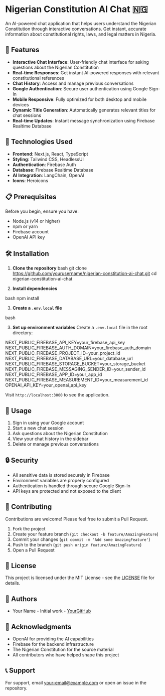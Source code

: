 # Nigerian Constitution AI Chat 🇳🇬

An AI-powered chat application that helps users understand the Nigerian Constitution through interactive conversations. Get instant, accurate information about constitutional rights, laws, and legal matters in Nigeria.

## 🌟 Features

- **Interactive Chat Interface**: User-friendly chat interface for asking questions about the Nigerian Constitution
- **Real-time Responses**: Get instant AI-powered responses with relevant constitutional references
- **Chat History**: Access and manage previous conversations
- **Google Authentication**: Secure user authentication using Google Sign-In
- **Mobile Responsive**: Fully optimized for both desktop and mobile devices
- **Dynamic Title Generation**: Automatically generates relevant titles for chat sessions
- **Real-time Updates**: Instant message synchronization using Firebase Realtime Database

## 🚀 Technologies Used

- **Frontend**: Next.js, React, TypeScript
- **Styling**: Tailwind CSS, HeadlessUI
- **Authentication**: Firebase Auth
- **Database**: Firebase Realtime Database
- **AI Integration**: LangChain, OpenAI
- **Icons**: Heroicons

## 📋 Prerequisites

Before you begin, ensure you have:
- Node.js (v14 or higher)
- npm or yarn
- Firebase account
- OpenAI API key

## 🛠️ Installation

1. **Clone the repository**
bash
git clone https://github.com/yourusername/nigerian-constitution-ai-chat.git
cd nigerian-constitution-ai-chat

2. **Install dependencies**

bash
npm install

3. **Create a `.env.local` file**

bash

3. **Set up environment variables**
Create a `.env.local` file in the root directory:

NEXT_PUBLIC_FIREBASE_API_KEY=your_firebase_api_key
NEXT_PUBLIC_FIREBASE_AUTH_DOMAIN=your_firebase_auth_domain
NEXT_PUBLIC_FIREBASE_PROJECT_ID=your_project_id
NEXT_PUBLIC_FIREBASE_DATABASE_URL=your_database_url
NEXT_PUBLIC_FIREBASE_STORAGE_BUCKET=your_storage_bucket
NEXT_PUBLIC_FIREBASE_MESSAGING_SENDER_ID=your_sender_id
NEXT_PUBLIC_FIREBASE_APP_ID=your_app_id
NEXT_PUBLIC_FIREBASE_MEASUREMENT_ID=your_measurement_id
OPENAI_API_KEY=your_openai_api_key


Visit `http://localhost:3000` to see the application.

## 📱 Usage

1. Sign in using your Google account
2. Start a new chat session
3. Ask questions about the Nigerian Constitution
4. View your chat history in the sidebar
5. Delete or manage previous conversations

## 🔒 Security

- All sensitive data is stored securely in Firebase
- Environment variables are properly configured
- Authentication is handled through secure Google Sign-In
- API keys are protected and not exposed to the client

## 🤝 Contributing

Contributions are welcome! Please feel free to submit a Pull Request.

1. Fork the project
2. Create your feature branch (`git checkout -b feature/AmazingFeature`)
3. Commit your changes (`git commit -m 'Add some AmazingFeature'`)
4. Push to the branch (`git push origin feature/AmazingFeature`)
5. Open a Pull Request

## 📄 License

This project is licensed under the MIT License - see the [LICENSE](LICENSE) file for details.

## 👥 Authors

- Your Name - Initial work - [YourGitHub](https://github.com/yourusername)

## 🙏 Acknowledgments

- OpenAI for providing the AI capabilities
- Firebase for the backend infrastructure
- The Nigerian Constitution for the source material
- All contributors who have helped shape this project

## 📞 Support

For support, email your-email@example.com or open an issue in the repository.